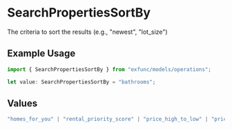 # SearchPropertiesSortBy

The criteria to sort the results (e.g., "newest", "lot_size")

## Example Usage

```typescript
import { SearchPropertiesSortBy } from "exfunc/models/operations";

let value: SearchPropertiesSortBy = "bathrooms";
```

## Values

```typescript
"homes_for_you" | "rental_priority_score" | "price_high_to_low" | "price_low_to_high" | "newest" | "bedrooms" | "bathrooms" | "square_feet" | "lot_size" | "year_built"
```